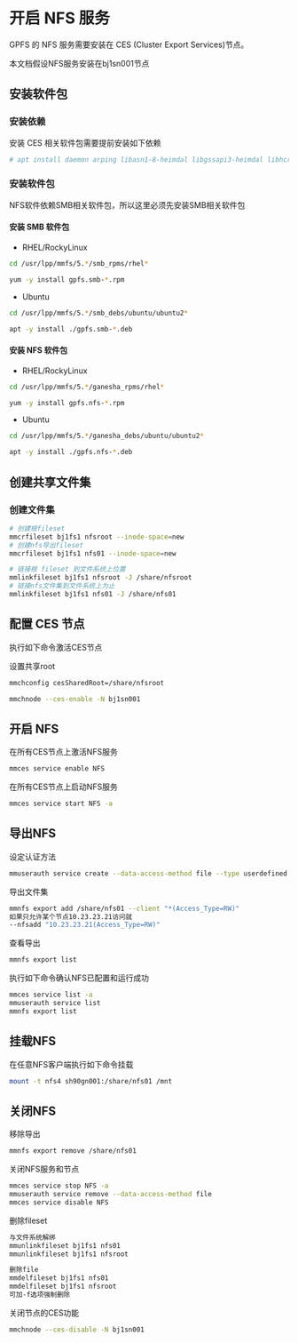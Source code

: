 # 开启 NFS 服务

GPFS 的 NFS 服务需要安装在 CES (Cluster Export Services)节点。

本文档假设NFS服务安装在bj1sn001节点

## 安装软件包

### 安装依赖

安装 CES 相关软件包需要提前安装如下依赖

```bash
# apt install daemon arping libasn1-8-heimdal libgssapi3-heimdal libhcrypto4-heimdal libheimbase1-heimdal libheimntlm0-heimdal libhx509-5-heimdal libkrb5-26-heimdal libroken18-heimdal libwind0-heimdal
```

### 安装软件包

NFS软件依赖SMB相关软件包，所以这里必须先安装SMB相关软件包

#### 安装 SMB 软件包

* RHEL/RockyLinux

```bash
cd /usr/lpp/mmfs/5.*/smb_rpms/rhel*

yum -y install gpfs.smb-*.rpm
```

* Ubuntu

```bash
cd /usr/lpp/mmfs/5.*/smb_debs/ubuntu/ubuntu2*

apt -y install ./gpfs.smb-*.deb

```

#### 安装 NFS 软件包

* RHEL/RockyLinux

```bash
cd /usr/lpp/mmfs/5.*/ganesha_rpms/rhel*

yum -y install gpfs.nfs-*.rpm
```

* Ubuntu

```bash
cd /usr/lpp/mmfs/5.*/ganesha_debs/ubuntu/ubuntu2*

apt -y install ./gpfs.nfs-*.deb

```

## 创建共享文件集

### 创建文件集

```bash
# 创建根fileset
mmcrfileset bj1fs1 nfsroot --inode-space=new
# 创建nfs导出fileset
mmcrfileset bj1fs1 nfs01 --inode-space=new

# 链接根 fileset 到文件系统上位置
mmlinkfileset bj1fs1 nfsroot -J /share/nfsroot
# 链接nfs文件集到文件系统上为止
mmlinkfileset bj1fs1 nfs01 -J /share/nfs01

```

## 配置 CES 节点

执行如下命令激活CES节点

设置共享root

```bash
mmchconfig cesSharedRoot=/share/nfsroot
```

```bash
mmchnode --ces-enable -N bj1sn001
```

## 开启 NFS

在所有CES节点上激活NFS服务

```bash
mmces service enable NFS 
```

在所有CES节点上启动NFS服务

```bash
mmces service start NFS -a
```

## 导出NFS

设定认证方法

```bash
mmuserauth service create --data-access-method file --type userdefined

```

导出文件集

```bash
mmnfs export add /share/nfs01 --client "*(Access_Type=RW)"
如果只允许某个节点10.23.23.21访问就
--nfsadd "10.23.23.21(Access_Type=RW)"
```

查看导出

```bash
mmnfs export list
```

执行如下命令确认NFS已配置和运行成功

```bash
mmces service list -a
mmuserauth service list
mmnfs export list
```

## 挂载NFS

在任意NFS客户端执行如下命令挂载

```bash
mount -t nfs4 sh90gn001:/share/nfs01 /mnt
```

## 关闭NFS

移除导出

```bash
mmnfs export remove /share/nfs01
```

关闭NFS服务和节点

```bash
mmces service stop NFS -a
mmuserauth service remove --data-access-method file
mmces service disable NFS
```

删除fileset

```bash
与文件系统解绑
mmunlinkfileset bj1fs1 nfs01 
mmunlinkfileset bj1fs1 nfsroot

删除file
mmdelfileset bj1fs1 nfs01
mmdelfileset bj1fs1 nfsroot
可加-f选项强制删除
```

关闭节点的CES功能

```bash
mmchnode --ces-disable -N bj1sn001
```